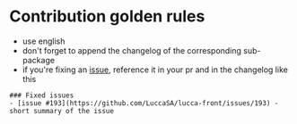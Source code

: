 # Contribution golden rules

 - use english
 - don't forget to append the changelog of the corresponding sub-package
 - if you're fixing an [issue](https://github.com/LuccaSA/lucca-front/issues), reference it in your pr and in the changelog like this

```
### Fixed issues
- [issue #193](https://github.com/LuccaSA/lucca-front/issues/193) - short summary of the issue
```

